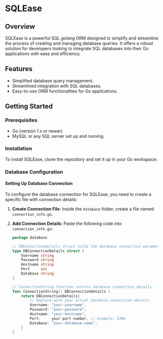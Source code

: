 # SQLEase

## Overview
SQLEase is a powerful SQL golang ORM designed to simplify and streamline the process of creating and managing database queries. It offers a robust solution for developers looking to integrate SQL databases into their Go applications with ease and efficiency.

## Features
- Simplified database query management.
- Streamlined integration with SQL databases.
- Easy-to-use ORM functionalities for Go applications.

## Getting Started

### Prerequisites
- Go (version 1.x or newer)
- MySQL or any SQL server set up and running.

### Installation
To install SQLEase, clone the repository and set it up in your Go workspace:


### Database Configuration

#### Setting Up Database Connection
To configure the database connection for SQLEase, you need to create a specific file with connection details:

1. **Create Connection File**: Inside the `database` folder, create a file named `connection_info.go`.

2. **Add Connection Details**:
   Paste the following code into `connection_info.go`:
   ```go
   package database

   // DBConnectionDetails struct holds the database connection parameters
   type DBConnectionDetails struct {
       Username string
       Password string
       Hostname string
       Port     int
       Database string
   }

   // ConnectionString function returns database connection details
   func ConnectionString() DBConnectionDetails {
       return DBConnectionDetails{
           // Replace with your actual database connection details
           Username: "your-username",
           Password: "your-password",
           Hostname: "your-hostname",
           Port:     your-port-number, // Example: 3306
           Database: "your-database-name",
       }
   }
